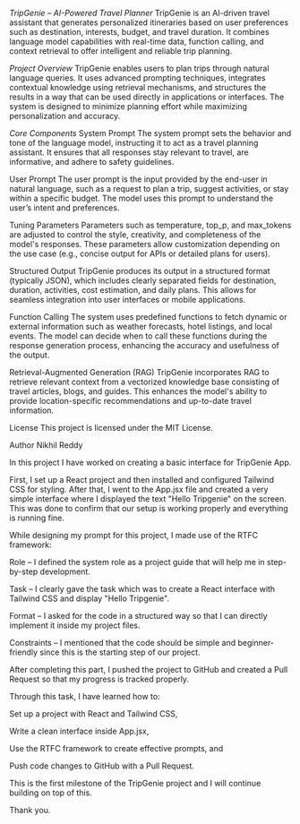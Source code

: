 *TripGenie – AI-Powered Travel Planner*
TripGenie is an AI-driven travel assistant that generates personalized itineraries based on user preferences such as destination, interests, budget, and travel duration. It combines language model capabilities with real-time data, function calling, and context retrieval to offer intelligent and reliable trip planning.

*Project Overview*
TripGenie enables users to plan trips through natural language queries. It uses advanced prompting techniques, integrates contextual knowledge using retrieval mechanisms, and structures the results in a way that can be used directly in applications or interfaces. The system is designed to minimize planning effort while maximizing personalization and accuracy.

*Core Components*
System Prompt
The system prompt sets the behavior and tone of the language model, instructing it to act as a travel planning assistant. It ensures that all responses stay relevant to travel, are informative, and adhere to safety guidelines.

User Prompt
The user prompt is the input provided by the end-user in natural language, such as a request to plan a trip, suggest activities, or stay within a specific budget. The model uses this prompt to understand the user’s intent and preferences.

Tuning Parameters
Parameters such as temperature, top_p, and max_tokens are adjusted to control the style, creativity, and completeness of the model's responses. These parameters allow customization depending on the use case (e.g., concise output for APIs or detailed plans for users).

Structured Output
TripGenie produces its output in a structured format (typically JSON), which includes clearly separated fields for destination, duration, activities, cost estimation, and daily plans. This allows for seamless integration into user interfaces or mobile applications.

Function Calling
The system uses predefined functions to fetch dynamic or external information such as weather forecasts, hotel listings, and local events. The model can decide when to call these functions during the response generation process, enhancing the accuracy and usefulness of the output.

Retrieval-Augmented Generation (RAG)
TripGenie incorporates RAG to retrieve relevant context from a vectorized knowledge base consisting of travel articles, blogs, and guides. This enhances the model's ability to provide location-specific recommendations and up-to-date travel information.

License
This project is licensed under the MIT License.

Author
Nikhil Reddy


In this project I have worked on creating a basic interface for TripGenie App.

First, I set up a React project and then installed and configured Tailwind CSS for styling. After that, I went to the App.jsx file and created a very simple interface where I displayed the text "Hello Tripgenie" on the screen. This was done to confirm that our setup is working properly and everything is running fine.

While designing my prompt for this project, I made use of the RTFC framework:

Role – I defined the system role as a project guide that will help me in step-by-step development.

Task – I clearly gave the task which was to create a React interface with Tailwind CSS and display "Hello Tripgenie".

Format – I asked for the code in a structured way so that I can directly implement it inside my project files.

Constraints – I mentioned that the code should be simple and beginner-friendly since this is the starting step of our project.

After completing this part, I pushed the project to GitHub and created a Pull Request so that my progress is tracked properly.

Through this task, I have learned how to:

Set up a project with React and Tailwind CSS,

Write a clean interface inside App.jsx,

Use the RTFC framework to create effective prompts, and

Push code changes to GitHub with a Pull Request.

This is the first milestone of the TripGenie project and I will continue building on top of this.

Thank you.